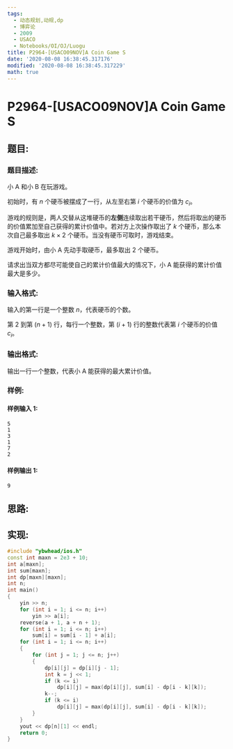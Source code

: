 ```yaml
---
tags:
  - 动态规划,动规,dp
  - 博弈论
  - 2009
  - USACO
  - Notebooks/OI/OJ/Luogu
title: P2964-[USACO09NOV]A Coin Game S
date: '2020-08-08 16:38:45.317176'
modified: '2020-08-08 16:38:45.317229'
math: true
---
```


# P2964-[USACO09NOV]A Coin Game S

## 题目:

### 题目描述:

小 A 和小 B 在玩游戏。

初始时，有 $n$ 个硬币被摆成了一行，从左至右第 $i$ 个硬币的价值为 $c_i$。

游戏的规则是，两人交替从这堆硬币的**左侧**连续取出若干硬币，然后将取出的硬币的价值累加至自己获得的累计价值中。若对方上次操作取出了 $k$ 个硬币，那么本次自己最多取出 $k \times 2$ 个硬币。当没有硬币可取时，游戏结束。

游戏开始时，由小 A 先动手取硬币，最多取出 $2$ 个硬币。

请求出当双方都尽可能使自己的累计价值最大的情况下，小 A 能获得的累计价值最大是多少。

### 输入格式:

输入的第一行是一个整数 $n$，代表硬币的个数。

第 $2$ 到第 $(n + 1)$ 行，每行一个整数，第 $(i + 1)$ 行的整数代表第 $i$ 个硬币的价值 $c_i$。

### 输出格式:

输出一行一个整数，代表小 A 能获得的最大累计价值。

### 样例:

#### 样例输入 1:

```
5
1
3
1
7
2

```

#### 样例输出 1:

```
9

```

## 思路:

## 实现:

```cpp
#include "ybwhead/ios.h"
const int maxn = 2e3 + 10;
int a[maxn];
int sum[maxn];
int dp[maxn][maxn];
int n;
int main()
{
    yin >> n;
    for (int i = 1; i <= n; i++)
        yin >> a[i];
    reverse(a + 1, a + n + 1);
    for (int i = 1; i <= n; i++)
        sum[i] = sum[i - 1] + a[i];
    for (int i = 1; i <= n; i++)
    {
        for (int j = 1; j <= n; j++)
        {
            dp[i][j] = dp[i][j - 1];
            int k = j << 1;
            if (k <= i)
                dp[i][j] = max(dp[i][j], sum[i] - dp[i - k][k]);
            k--;
            if (k <= i)
                dp[i][j] = max(dp[i][j], sum[i] - dp[i - k][k]);
        }
    }
    yout << dp[n][1] << endl;
    return 0;
}
```
